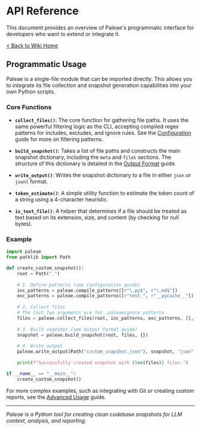 # API Reference

This document provides an overview of Paleae's programmatic interface for developers who want to extend or integrate it.

[< Back to Wiki Home](Home)

## Programmatic Usage
Paleae is a single-file module that can be imported directly. This allows you to integrate its file collection and snapshot generation capabilities into your own Python scripts.

### Core Functions

- **`collect_files()`**: The core function for gathering file paths. It uses the same powerful filtering logic as the CLI, accepting compiled regex patterns for includes, excludes, and ignore rules. See the [Configuration](Configuration) guide for more on filtering patterns.

- **`build_snapshot()`**: Takes a list of file paths and constructs the main snapshot dictionary, including the `meta` and `files` sections. The structure of this dictionary is detailed in the [Output Format](Output-Format) guide.

- **`write_output()`**: Writes the snapshot dictionary to a file in either `json` or `jsonl` format.

- **`token_estimate()`**: A simple utility function to estimate the token count of a string using a 4-character heuristic.

- **`is_text_file()`**: A helper that determines if a file should be treated as text based on its extension, size, and content (by checking for null bytes).

### Example

```python
import paleae
from pathlib import Path

def create_custom_snapshot():
    root = Path(".")
    
    # 1. Define patterns (see Configuration guide)
    inc_patterns = paleae.compile_patterns([r"\.py$", r"\.md$"])
    exc_patterns = paleae.compile_patterns([r"test_", r"__pycache__"])
    
    # 2. Collect files
    # The last two arguments are for .paleaeignore patterns
    files = paleae.collect_files(root, inc_patterns, exc_patterns, [], [])
    
    # 3. Build snapshot (see Output Format guide)
    snapshot = paleae.build_snapshot(root, files, {})
    
    # 4. Write output
    paleae.write_output(Path("custom_snapshot.json"), snapshot, "json")
    
    print(f"Successfully created snapshot with {len(files)} files.")

if __name__ == "__main__":
    create_custom_snapshot()
```

For more complex examples, such as integrating with Git or creating custom reports, see the [Advanced Usage](Advanced-Usage) guide.

---
*Paleae is a Python tool for creating clean codebase snapshots for LLM context, analysis, and reporting.*
